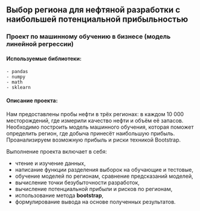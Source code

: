 ## Выбор региона для нефтяной разработки с наибольшей потенциальной прибыльностью
### Проект по машинному обучению в бизнесе (модель линейной регрессии)
#### Используемые библиотеки:
    - pandas
    - numpy
    - math
    - sklearn


#### Описание проекта:
Нам предоставлены пробы нефти в трёх регионах: в каждом 10 000 месторождений, где измерили качество нефти и объём её запасов. Необходимо построить модель машинного обучения, которая поможет определить регион, где добыча принесёт наибольшую прибыль. Проанализируем возможную прибыль и риски техникой Bootstrap.

Выполнение проекта включает в себя:
- чтение и изучение данных,
- написание функции разделения выборок на обучающие и тестовые,
- обучение моделей по регионам, сравнение предсказаний моделей,
- вычисление точки безубыточности разработок,
- вычисление потенциальной прибыли и рисков по регионам,
- использование метода **bootstrap**,
- формулирование вывода на основе полученных результатов.
